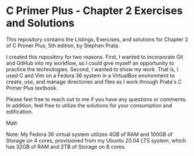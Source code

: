 # C Primer Plus - Chapter 2 Exercises and Solutions

This repository contains the Listings, Exercises, and solutions
for Chapter 2 of C Primer Plus, 5th edition, by Stephen Prata.

I created this repository for two reasons. First, I wanted to
incorporate Git and GitHub into my workflow, so I could give
myself an opportunity to practice the technologies. Second, I
wanted to show my work. That is, I used C and Vim on a Fedora
36 system in a VirtualBox environment to create, use, and manage
directories and files as I work through Prata's C Primer Plus
textbook. 

Please feel free to reach out to me if you have any questions
or comments. In addition, feel free to utilize the solutions
for your consumption and edification.

Matt

Note: My Fedora 36 virtual system utilizes 4GB of RAM and 100GB
of Storage on 4 cores, provisioned from my Ubuntu 20.04 LTS
system, which has 32GB of RAM and 2TB of Storage on 8 cores.

